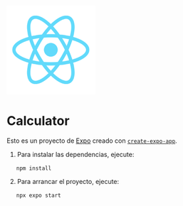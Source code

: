 <img alt="Logo de React Native" src="./assets/images/react-logo@3x.png" height=200 width=200 />

# Calculator

Esto es un proyecto de [Expo](https://expo.dev) creado con [`create-expo-app`](https://www.npmjs.com/package/create-expo-app).

1. Para instalar las dependencias, ejecute:

```
   npm install
```

2. Para arrancar el proyecto, ejecute:

```
   npx expo start
```
